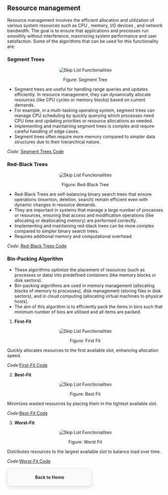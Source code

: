 ## Resource management
Resource management involves the efficient allocation and utilization of various system resources such as CPU , memory, I/O devices , and network bandwidth. The goal is to ensure that applications and processes run smoothly without interference, maximizing system performance and user satisfaction. Some of the algorithms that can be used for this functionality are:
### Segment Trees
<p align="center">
  <img src="https://github.com/PragatiDBhat/Portfolio/assets/163662545/ef07c44a-2e5b-4f3c-8e80-b06c6279dba8" alt="Skip List Functionalities" style="max-width: 100%; height: auto; border-radius: 8px;">
</p>
<p align="center">Figure: Segment Tree</p>

- Segment trees are useful for handling range queries and updates efficiently. In resource management, they can dynamically allocate resources (like CPU cycles or memory blocks) based on current demands.
- For example, in a multi-tasking operating system, segment trees can manage CPU scheduling by quickly querying which processes need CPU time and updating priorities or resource allocations as needed.
- Implementing and maintaining segment trees is complex and require careful handling of edge cases.
- Segment trees often require more memory compared to simpler data structures due to their hierarchical nature.

*Code*: [Segment Trees Code](https://github.com/PragatiDBhat/Portfolio/blob/main/Codes/dynamicrangequeries.cpp)

### Red-Black Trees
<p align="center">
  <img src="https://github.com/PragatiDBhat/Portfolio/assets/163662545/12374d2a-acb3-4104-a310-834940348daa" alt="Skip List Functionalities" style="max-width: 100%; height: auto; border-radius: 8px;">
</p>
<p align="center">Figure: Red-Black Tree</p>

- Red-Black Trees are self-balancing binary search trees that ensure operations (insertion, deletion, search) remain efficient even with dynamic changes in resource demands.
- They are important in systems that manage a large number of processes or resources, ensuring that access and modification operations (like allocating or deallocating memory) are performed correctly.
- Implementing and maintaining red-black trees can be more complex compared to simpler binary search trees.
- Requires additional memory and computational overhead.

*Code*: [Red-Black Trees Code](https://github.com/PragatiDBhat/Portfolio/blob/main/Codes/red-black.cpp)

### Bin-Packing Algorithm
- These algorithms optimize the placement of resources (such as processes or data) into predefined containers (like memory blocks or disk sectors).
- Bin-packing algorithms are used in memory management (allocating blocks of memory to processes), disk management (storing files in disk sectors), and in cloud computing (allocating virtual machines to physical hosts).
- The aim of this algorithm is to efficiently pack the items in bins such that minimum number of bins are utilised and all items are packed.

1. **First-Fit**

<p align="center">
  <img src="https://github.com/PragatiDBhat/Portfolio/assets/163662545/8a71db49-7818-4661-be93-4a6ce97e963b" alt="Skip List Functionalities" style="max-width: 100%; height: auto; border-radius: 8px;">
</p>
<p align="center">Figure: First Fit</p>

Quickly allocates resources to the first available slot, enhancing allocation speed.

*Code*:[First-Fit Code](https://github.com/PragatiDBhat/Portfolio/blob/main/Codes/firstfit.cpp)

2. **Best-Fit**

<p align="center">
  <img src="https://github.com/PragatiDBhat/Portfolio/assets/163662545/f588d073-0750-4a51-b51e-19c52366714b" alt="Skip List Functionalities" style="max-width: 100%; height: auto; border-radius: 8px;">
</p>
<p align="center">Figure: Best Fit</p>

Minimizes wasted resources by placing them in the tightest available slot.

*Code*:[Best-Fit Code](https://github.com/PragatiDBhat/Portfolio/blob/main/Codes/bestfit.cpp)

3. **Worst-Fit**

<p align="center">
  <img src="https://github.com/PragatiDBhat/Portfolio/assets/163662545/db4276fa-856f-4638-b651-8c6b4a43495f" alt="Skip List Functionalities" style="max-width: 100%; height: auto; border-radius: 8px;">
</p>
<p align="center">Figure: Worst Fit</p>

Distributes resources to the largest available slot to balance load over time.



*Code*:[Worst-Fit Code](https://github.com/PragatiDBhat/Portfolio/blob/main/Codes/worstfit.cpp)



<div style="border: 1px solid #ddd; border-radius: 12px; padding: 20px; width: calc(50% - 20px); box-shadow: 0 6px 12px rgba(0, 0, 0, 0.1); background-color: #f9f9f9; text-align: center; transition: transform 0.3s, box-shadow 0.3s;">
        <a href="https://pragatidbhat.github.io/Portfolio/" style="text-decoration: none; color: #333; font-weight: bold;">Back to Home</a>
    </div>
